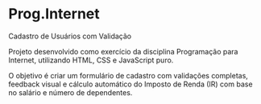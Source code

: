 # Prog.Internet
Cadastro de Usuários com Validação

Projeto desenvolvido como exercício da disciplina Programação para Internet, utilizando HTML, CSS e JavaScript puro.

O objetivo é criar um formulário de cadastro com validações completas, feedback visual e cálculo automático do Imposto de Renda (IR) com base no salário e número de dependentes.